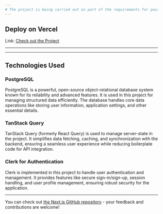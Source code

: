 ```yaml
---
# The project is being carried out as part of the requirements for passing the Web Design course at The Open University.
---
```

## Deploy on Vercel

Link: [Check out the Project](https://schoolmanager-mu.vercel.app/)


---

---

## Technologies Used

### **PostgreSQL**
PostgreSQL is a powerful, open-source object-relational database system known for its reliability and advanced features. It is used in this project for managing structured data efficiently. The database handles core data operations like storing user information, application settings, and other essential details.

### **TanStack Query**
TanStack Query (formerly React Query) is used to manage server-state in the project. It simplifies data fetching, caching, and synchronization with the backend, ensuring a seamless user experience while reducing boilerplate code for API integration.

### **Clerk for Authentication**
Clerk is implemented in this project to handle user authentication and management. It provides features like secure sign-in/sign-up, session handling, and user profile management, ensuring robust security for the application.

---

You can check out [the Next.js GitHub repository](https://github.com/vercel/next.js) - your feedback and contributions are welcome!


